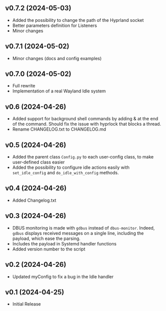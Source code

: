 
## v0.7.2  (2024-05-03) 

- Added the possibility to change the path of the Hyprland socket
- Better parameters definition for Listeners
- Minor changes

## v0.7.1  (2024-05-02) 

- Minor changes (docs and config examples)

## v0.7.0 (2024-05-02) 

- Full rewrite
- Implementation of a real Wayland Idle system

## v0.6 (2024-04-26) 

- Added support for background shell commands by adding & at the end of the command. Should fix the issue with hyprlock that blocks a thread.
- Rename CHANGELOG.txt to CHANGELOG.md

## v0.5 (2024-04-26) 

- Added the parent class `Config.py` to each user-config class, to make user-defined class easier 
- Added the possibility to configure idle actions easily with `set_idle_config` and `do_idle_with_config` methods.  

## v0.4 (2024-04-26) 

- Added Changelog.txt

## v0.3 (2024-04-26) 

- DBUS monitoring is made with `gdbus` instead of `dbus-monitor`. Indeed, `gdbus` displays received messages on a single line, including the payload, which ease the parsing.
- Includes the payload in Systemd handler functions
- Added version number to the script

## v0.2 (2024-04-26) 

- Updated myConfig to fix a bug in the Idle handler 

## v0.1 (2024-04-25) 

- Initial Release
